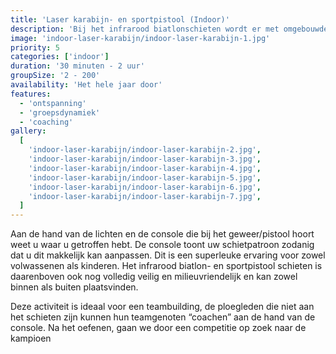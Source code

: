 ```yaml
---
title: 'Laser karabijn- en sportpistool (Indoor)'
description: 'Bij het infrarood biatlonschieten wordt er met omgebouwde biatlongeweren geschoten op een biatlon doel'
image: 'indoor-laser-karabijn/indoor-laser-karabijn-1.jpg'
priority: 5
categories: ['indoor']
duration: '30 minuten - 2 uur'
groupSize: '2 - 200'
availability: 'Het hele jaar door'
features:
  - 'ontspanning'
  - 'groepsdynamiek'
  - 'coaching'
gallery:
  [
    'indoor-laser-karabijn/indoor-laser-karabijn-2.jpg',
    'indoor-laser-karabijn/indoor-laser-karabijn-3.jpg',
    'indoor-laser-karabijn/indoor-laser-karabijn-4.jpg',
    'indoor-laser-karabijn/indoor-laser-karabijn-5.jpg',
    'indoor-laser-karabijn/indoor-laser-karabijn-6.jpg',
    'indoor-laser-karabijn/indoor-laser-karabijn-7.jpg',
  ]
---
```


Aan de hand van de lichten en de console die bij het geweer/pistool hoort weet u waar u getroffen hebt. De console toont uw schietpatroon zodanig dat u dit makkelijk kan aanpassen. Dit is een superleuke ervaring voor zowel volwassenen als kinderen. Het infrarood biatlon- en sportpistool schieten is daarenboven ook nog volledig veilig en milieuvriendelijk en kan zowel binnen als buiten plaatsvinden.

Deze activiteit is ideaal voor een teambuilding, de ploegleden die niet aan het schieten zijn kunnen hun teamgenoten “coachen” aan de hand van de console. Na het oefenen, gaan we door een competitie op zoek naar de kampioen
